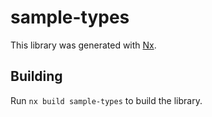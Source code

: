 # sample-types

This library was generated with [Nx](https://nx.dev).

## Building

Run `nx build sample-types` to build the library.
